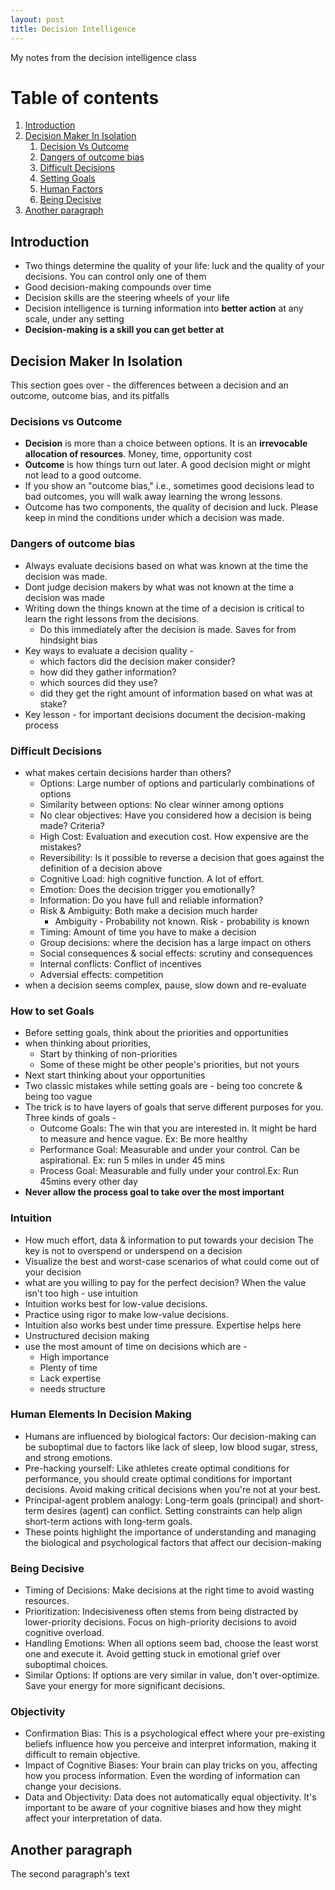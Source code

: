 ```yaml
---
layout: post
title: Decision Intelligence
---
```


My notes from the decision intelligence class

# Table of contents
1. [Introduction](#introduction)
2. [Decision Maker In Isolation](#paragraph1)
    1. [Decision Vs Outcome](#decvout)
    2. [Dangers of outcome bias](#outbias)
    3. [Difficult Decisions](#difdec)
    4. [Setting Goals](#goals)
    5. [Human Factors](#human)
    6. [Being Decisive](#decisive)
3. [Another paragraph](#paragraph2)

## Introduction <a name="introduction"></a>
- Two things determine the quality of your life: luck and the quality of your decisions. You can control only one of them
- Good decision-making compounds over time
- Decision skills are the steering wheels of your life
- Decision intelligence is turning information into **better action** at any scale, under any setting
- **Decision-making is a skill you can get better at**


## Decision Maker In Isolation <a name="paragraph1"></a>
This section goes over - the differences between a decision and an outcome, outcome bias, and its pitfalls

### Decisions vs Outcome <a name="decvout"></a>
- **Decision** is more than a choice between options. It is an **irrevocable allocation of resources**. Money, time, opportunity cost
- **Outcome** is how things turn out later. A good decision might or might not lead to a good outcome.
- If you show an "outcome bias," i.e., sometimes good decisions lead to bad outcomes, you will walk away learning the wrong lessons.
- Outcome has two components, the quality of decision and luck. Please keep in mind the conditions under which a decision was made.


### Dangers of outcome bias <a name="outbias"></a>
- Always evaluate decisions based on what was known at the time the decision was made.
- Dont judge decision makers by what was not known at the time a decision was made
- Writing down the things known at the time of a decision is critical to learn the right lessons from the decisions. 
  - Do this immediately after the decision is made. Saves for from hindsight bias
- Key ways to evaluate a decision quality -
  - which factors did the decision maker consider?
  - how did they gather information?
  - which sources did they use?
  - did they get the right amount of information based on what was at stake?
- Key lesson - for important decisions document the decision-making process     

### Difficult Decisions <a name="difdec"></a>
- what makes certain decisions harder than others?
    - Options: Large number of options and particularly combinations of options
    - Similarity between options: No clear winner among options
    - No clear objectives: Have you considered how a decision is being made? Criteria?
    - High Cost: Evaluation and execution cost. How expensive are the mistakes?
    - Reversibility: Is it possible to reverse a decision that goes against the definition of a decision above
    - Cognitive Load: high cognitive function. A lot of effort.
    - Emotion: Does the decision trigger you emotionally?
    - Information: Do you have full and reliable information?
    - Risk & Ambiguity: Both make a decision much harder
      - Ambiguity - Probability not known. Risk - probability is known
    - Timing: Amount of time you have to make a decision
    - Group decisions: where the decision has a large impact on others
    - Social consequences & social effects: scrutiny and consequences
    - Internal conflicts: Conflict of incentives
    - Adversial effects: competition
- when a decision seems complex, pause, slow down and re-evaluate

### How to set Goals <a name="goals"></a>
- Before setting goals, think about the priorities and opportunities
- when thinking about priorities,
    - Start by thinking of non-priorities
    - Some of these might be other people's priorities, but not yours
- Next start thinking about your opportunities
- Two classic mistakes while setting goals are - being too concrete & being too vague
- The trick is to have layers of goals that serve different purposes for you. Three kinds of goals -
    - Outcome Goals: The win that you are interested in. It might be hard to measure and hence vague. Ex: Be more healthy
    - Performance Goal: Measurable and under your control. Can be aspirational. Ex: run 5 miles in under 45 mins
    - Process Goal: Measurable and fully under your control.Ex: Run 45mins every other day
- **Never allow the process goal to take over the most important**

### Intuition <a name="intuition"></a>
- How much effort, data & information to put towards your decision
The key is not to overspend or underspend on a decision
- Visualize the best and worst-case scenarios of what could come out of  your decision
- what are you willing to pay for the perfect decision? When the value isn't too high - use intuition
- Intuition works best for low-value decisions.
- Practice using rigor to make low-value decisions.
- Intuition also works best under time pressure. Expertise helps here
- Unstructured decision making
- use the most amount of time on decisions which are  -
  - High importance
  - Plenty of time
  - Lack expertise
  - needs structure 

### Human Elements In Decision Making <a name="human"></a>
- Humans are influenced by biological factors: Our decision-making can be suboptimal due to factors like lack of sleep, low blood sugar, stress, and strong emotions.
- Pre-hacking yourself: Like athletes create optimal conditions for performance, you should create optimal conditions for important decisions. Avoid making critical decisions when you're not at your best.
- Principal-agent problem analogy: Long-term goals (principal) and short-term desires (agent) can conflict. Setting constraints can help align short-term actions with long-term goals.
- These points highlight the importance of understanding and managing the biological and psychological factors that affect our decision-making

### Being Decisive <a name="decisive"></a>
- Timing of Decisions: Make decisions at the right time to avoid wasting resources. 
- Prioritization: Indecisiveness often stems from being distracted by lower-priority decisions. Focus on high-priority decisions to avoid cognitive overload.
- Handling Emotions: When all options seem bad, choose the least worst one and execute it. Avoid getting stuck in emotional grief over suboptimal choices.
- Similar Options: If options are very similar in value, don't over-optimize. Save your energy for more significant decisions.

### Objectivity <a name="objctivity"></a>
- Confirmation Bias: This is a psychological effect where your pre-existing beliefs influence how you perceive and interpret information, making it difficult to remain objective.
- Impact of Cognitive Biases: Your brain can play tricks on you, affecting how you process information. Even the wording of information can change your decisions.
- Data and Objectivity: Data does not automatically equal objectivity. It's important to be aware of your cognitive biases and how they might affect your interpretation of data.



## Another paragraph <a name="paragraph2"></a>
The second paragraph's text
